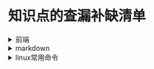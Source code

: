 # 知识点的查漏补缺清单

<details>
  <summary>前端</summary>
  
  - [x] [js的各个版本的概念，例如ES3、ES5、ES2015、ES2016、ES2017、ES2018](https://github.com/gitbu/frontEnd/blob/master/js/%E5%8F%91%E5%B1%95/js%E5%90%8D%E5%AD%97%E7%9A%84%E5%9B%B0%E6%83%91.md)
</details>

<details>
  <summary>markdown</summary>
  
  - [ ] 语法的展开收起和锚点
</details>

<details>
  <summary>linux常用命令</summary>
  
  - [ ]netstat用法
</details>


